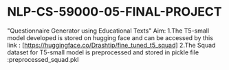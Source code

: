 # NLP-CS-59000-05-FINAL-PROJECT
"Questionnaire Generator using Educational Texts"
Aim:
1.The T5-small model developed is stored on hugging face and can be accessed by this link : [https://huggingface.co/Drashtip/fine_tuned_t5_squad]
2.The Squad dataset for T5-small model is preprocessed and stored in pickle file :preprocessed_squad.pkl
